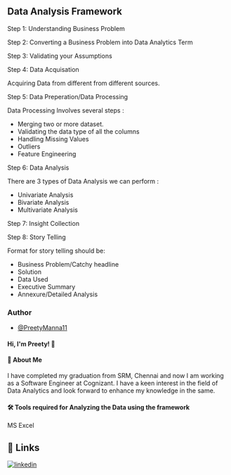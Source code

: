 ## Data Analysis Framework 

Step 1: Understanding Business Problem

Step 2: Converting a Business Problem into Data Analytics Term

Step 3: Validating your Assumptions

Step 4: Data Acquisation

Acquiring Data from different from different sources.

Step 5: Data Preperation/Data Processing

Data Processing Involves several steps :
* Merging two or more dataset.
* Validating the data type of all the columns
* Handling Missing Values
* Outliers
* Feature Engineering

Step 6: Data Analysis

There are 3 types of Data Analysis we can perform :
* Univariate Analysis
* Bivariate Analysis
* Multivariate Analysis 

Step 7: Insight Collection

Step 8: Story Telling

Format for story telling should be:
* Business Problem/Catchy headline
* Solution
* Data Used
* Executive Summary
* Annexure/Detailed Analysis


### Author

- [@PreetyManna11](https://github.com/PreetyManna11)


#### Hi, I'm Preety! 👋


#### 🚀 About Me
I have completed my graduation from SRM, Chennai and now I am working as a Software Engineer at Cognizant. I have a keen interest in the field of Data Analytics and look forward to enhance my knowledge in the same. 


#### 🛠 Tools required for Analyzing the Data using the framework
MS Excel


## 🔗 Links
[![linkedin](https://img.shields.io/badge/linkedin-0A66C2?style=for-the-badge&logo=linkedin&logoColor=white)](https://www.linkedin.com/in/preety-manna-687a73194/) 


